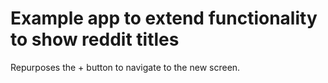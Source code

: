 # Example app to extend functionality to show reddit titles

Repurposes the + button to navigate to the new screen.


